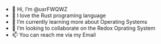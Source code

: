 - 👋 Hi, I’m @usrFWQWZ
- 👀 I love the Rust programing language
- 🌱 I’m currently learning more about Operating Systems
- 💞️ I’m looking to collaborate on the Redox Oprating System
- 📫 You can reach me via my Email

<!---
usrFWQWZ/usrFWQWZ is a ✨ special ✨ repository because its `README.md` (this file) appears on your GitHub profile.
You can click the Preview link to take a look at your changes.
--->
